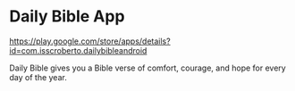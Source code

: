 # Daily Bible App

https://play.google.com/store/apps/details?id=com.isscroberto.dailybibleandroid

Daily Bible gives you a Bible verse of comfort, courage, and hope for every day of the year.

